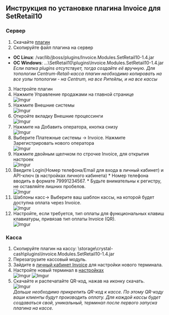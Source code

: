 ## Инструкция по установке плагина Invoice для SetRetail10
### Сервер 
1. Скачайте [плагин](https://github.com/Invoice-LLC/Invoice.Modules.SetRetail10/releases/download/1.4/Invoice.Modules.SetRetail10-1.4.jar)
2. Скопируйте файл плагина на сервер
  * **ОС Linux**: /var/lib/jboss/plugins/Invoice.Modules.SetRetail10-1.4.jar
  * **ОС Windows**: …\SetRetail10\plugins\Invoice.Modules.SetRetail10-1.4.jar
*Если папка plugins отсутствует, тогда создайте её вручную. 
Для топологии Centrum-Retail-касса плагин необходимо копировать на все узлы топологии - на Centrum, на все Ритейлы, и на все кассы*
3. Настройте плагин
  1. Нажмите Управление продажами на главной странице<br>
  ![Imgur](https://i.imgur.com/RDgOdLl.png)
  2. Нажмите Внешние системы<br>
  ![Imgur](https://i.imgur.com/HcvWfJD.png)
  3. Откройте вкладку Внешние процессинги<br>
  ![Imgur](https://i.imgur.com/1NJ9XUJ.png)
  4. Нажмите на Добавить оператора, кнопка снизу<br>
  ![Imgur](https://i.imgur.com/d9ky6iW.png)
  5. Выберите Платежные системы -> Invoice. Нажмите Зарегистрировать нового оператора<br>
  ![Imgur](https://i.imgur.com/303art9.png)
  6. Нажмите двойным щелчком по строчке Invoice, для открытия настроек<br>
  ![Imgur](https://i.imgur.com/ZBdnqlT.png)
  7. Введите Login(Номер телефона/Email для входа в личный кабинет) и API-ключ (в настройках личного кабинета) 
    * Номер телефона вводить в формате 79991234567.
    * Будьте внимательны к регистру, не оставляйте лишних пробелов.<br>
    ![Imgur](https://i.imgur.com/UXLym6X.png)
  8. Шаблоны касс-> Выберите ваш шаблон кассы, на которой будет доступна оплата через Invoice.<br>
  ![Imgur](https://i.imgur.com/xG5sPIz.png)
  9. Настройте, если требуется, тип оплаты для функциональных клавиш клавиатуры, привязав тип оплаты Invoice (QR).<br>
  ![Imgur](https://i.imgur.com/hJg5cFd.png)
  
### Касса 
1. Скопируйте плагин на кассу:
\storage\crystal-cash\plugins\Invoice.Modules.SetRetail10-1.4.jar
2. Перезагрузите кассовый модуль.
3. Зайдите в [личный кабинет Invoice](https://lk.invoice.su/) для настройки нового терминала. 
  1. Настройте новый терминал в [настройках](https://lk.invoice.su/terminals)<br>
  ![Imgur](https://i.imgur.com/9hjr6l5.png)
  ![Imgur](https://i.imgur.com/9vCOqYJ.png) 
  2. Скачайте и распечатайте QR-код, нажав на иконку скачать. <br>
  ![Imgur](https://i.imgur.com/1ZPntdG.png)<br>
*Дальше необходимо прикрепить QR-код к кассе. По этому QR-коду ваши клиенты будут производить оплату.*
*Для каждой кассы будет создаваться свой, уникальный, терминал после первого запуска плагина на кассе.*
